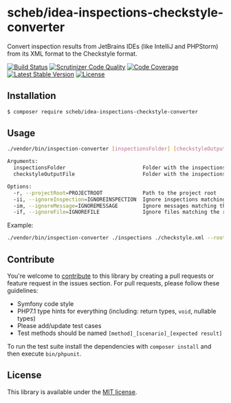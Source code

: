scheb/idea-inspections-checkstyle-converter
===========================================

Convert inspection results from JetBrains IDEs (like IntelliJ and PHPStorm) from its XML format to the Checkstyle
format.

[![Build Status](https://travis-ci.org/scheb/idea-inspections-checkstyle-converter.svg?branch=master)](https://travis-ci.org/scheb/idea-inspections-checkstyle-converter)
[![Scrutinizer Code Quality](https://scrutinizer-ci.com/g/scheb/idea-inspections-checkstyle-converter/badges/quality-score.png?b=master)](https://scrutinizer-ci.com/g/scheb/idea-inspections-checkstyle-converter/?branch=master)
[![Code Coverage](https://scrutinizer-ci.com/g/scheb/idea-inspections-checkstyle-converter/badges/coverage.png?b=master)](https://scrutinizer-ci.com/g/scheb/idea-inspections-checkstyle-converter/?branch=master)
[![Latest Stable Version](https://poser.pugx.org/scheb/idea-inspections-checkstyle-converter/v/stable.svg)](https://packagist.org/packages/scheb/idea-inspections-checkstyle-converter)
[![License](https://poser.pugx.org/scheb/idea-inspections-checkstyle-converter/license.svg)](https://packagist.org/packages/scheb/idea-inspections-checkstyle-converter)

Installation
------------

```bash
$ composer require scheb/idea-inspections-checkstyle-converter
```

Usage
-----

```bash
./vendor/bin/inspection-converter [inspectionsFolder] [checkstyleOutputFile]

Arguments:
  inspectionsFolder                         Folder with the inspections XML files
  checkstyleOutputFile                      Folder with the inspections XML files

Options:
  -r, --projectRoot=PROJECTROOT             Path to the project root
  -ii, --ignoreInspection=IGNOREINSPECTION  Ignore inspections matching the regex pattern (multiple values allowed)
  -im, --ignoreMessage=IGNOREMESSAGE        Ignore messages matching the regex pattern (multiple values allowed)
  -if, --ignoreFile=IGNOREFILE              Ignore files matching the regex pattern (multiple values allowed)
```

Example:

```bash
./vendor/bin/inspection-converter ./inspections ./checkstyle.xml --rootPath=src --ignoreInspection=SpellCheckingInspection --ignoreMessage=type.*long
```

Contribute
----------
You're welcome to [contribute](https://github.com/scheb/idea-inspections-checkstyle-converter/graphs/contributors) to
this library by creating a pull requests or feature request in the issues section. For pull requests, please follow
these guidelines:

- Symfony code style
- PHP7.1 type hints for everything (including: return types, `void`, nullable types)
- Please add/update test cases
- Test methods should be named `[method]_[scenario]_[expected result]`

To run the test suite install the dependencies with `composer install` and then execute `bin/phpunit`.

License
-------
This library is available under the [MIT license](LICENSE).
